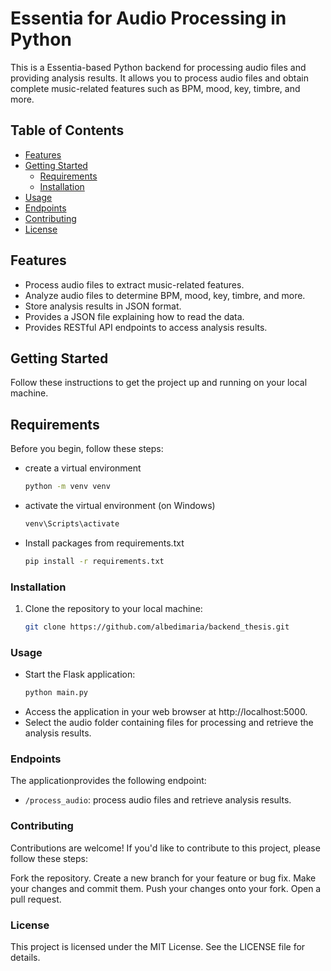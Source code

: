 # Essentia for Audio Processing in Python

This is a Essentia-based Python backend for processing audio files and providing analysis results. It allows you to process audio files and obtain complete music-related features such as BPM, mood, key, timbre, and more.

## Table of Contents

- [Features](#features)
- [Getting Started](#getting-started)
  - [Requirements](#requirements)
  - [Installation](#installation)
- [Usage](#usage)
- [Endpoints](#endpoints)
- [Contributing](#contributing)
- [License](#license)

## Features

- Process audio files to extract music-related features.
- Analyze audio files to determine BPM, mood, key, timbre, and more.
- Store analysis results in JSON format.
- Provides a JSON file explaining how to read the data.
- Provides RESTful API endpoints to access analysis results.

## Getting Started

Follow these instructions to get the project up and running on your local machine.

## Requirements

Before you begin, follow these steps:
- create a virtual environment
     ```bash
    python -m venv venv

- activate the virtual environment (on Windows)
     ```bash
    venv\Scripts\activate

- Install packages from requirements.txt
     ```bash
    pip install -r requirements.txt

### Installation

1. Clone the repository to your local machine:

   ```bash
   git clone https://github.com/albedimaria/backend_thesis.git
   
### Usage

- Start the Flask application:
     ```bash
     python main.py

- Access the application in your web browser at http://localhost:5000.
- Select the audio folder containing files for processing and retrieve the analysis results.

### Endpoints

The applicationprovides the following endpoint:
- `/process_audio`: process audio files and retrieve analysis results.

### Contributing
Contributions are welcome! If you'd like to contribute to this project, please follow these steps:

Fork the repository.
Create a new branch for your feature or bug fix.
Make your changes and commit them.
Push your changes onto your fork.
Open a pull request.

### License
This project is licensed under the MIT License. See the LICENSE file for details.

